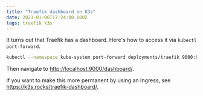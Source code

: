 ```yaml
---
title: "Traefik dashboard on K3s"
date: 2023-01-06T17:24:00.000Z
tags: traefik k3s
---
```


It turns out that Traefik has a dashboard. Here's how to access it via `kubectl port-forward`.

```sh
kubectl --namespace kube-system port-forward deployments/traefik 9000:9000 &
```

Then navigate to <http://localhost:9000/dashboard/>.

If you want to make this more permanent by using an Ingress, see <https://k3s.rocks/traefik-dashboard/>.
